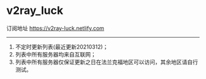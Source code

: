 # v2ray_luck
订阅地址 https://v2ray-luck.netlify.com

----
1. 不定时更新列表(最近更新20210312)；
2. 列表中所有服务器均来自互联网；
3. 列表中所有服务器仅保证更新之日在法兰克福地区可以访问，其余地区请自行测试。

